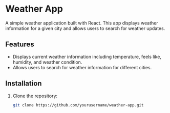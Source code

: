 # Weather App

A simple weather application built with React. This app displays weather information for a given city and allows users to search for weather updates.

## Features

- Displays current weather information including temperature, feels like, humidity, and weather condition.
- Allows users to search for weather information for different cities.

## Installation

1. Clone the repository:

   ```bash
   git clone https://github.com/yourusername/weather-app.git
